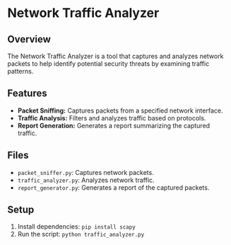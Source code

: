 # Network Traffic Analyzer

## Overview
The Network Traffic Analyzer is a tool that captures and analyzes network packets to help identify potential security threats by examining traffic patterns.

## Features
- **Packet Sniffing:** Captures packets from a specified network interface.
- **Traffic Analysis:** Filters and analyzes traffic based on protocols.
- **Report Generation:** Generates a report summarizing the captured traffic.

## Files
- `packet_sniffer.py`: Captures network packets.
- `traffic_analyzer.py`: Analyzes network traffic.
- `report_generator.py`: Generates a report of the captured packets.

## Setup
1. Install dependencies: `pip install scapy`
2. Run the script: `python traffic_analyzer.py`
